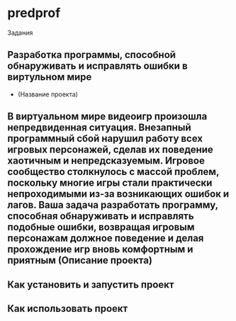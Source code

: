 # predprof
Задания
## Разработка программы, способной обнаруживать и исправлять ошибки в виртульном мире 
- (Название проекта)
## В виртуальном мире видеоигр произошла непредвиденная ситуация. Внезапный программный сбой нарушил работу всех игровых персонажей, сделав их поведение хаотичным и непредсказуемым. Игровое сообщество столкнулось с массой проблем, поскольку многие игры стали практически непроходимыми из-за возникающих ошибок и лагов. Ваша задача разработать программу, способная обнаруживать и исправлять подобные ошибки, возвращая игровым персонажам должное поведение и делая прохождение игр вновь комфортным и приятным (Описание проекта)
## Как установить и запустить проект
## Как использовать проект
